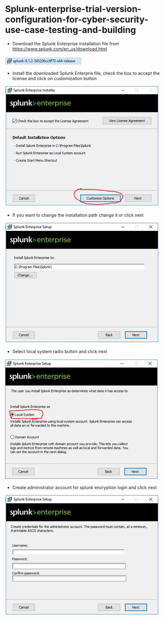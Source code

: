 # Splunk-enterprise-trial-version-configuration-for-cyber-security-use-case-testing-and-building

* Download the Splunk Enterprise installation file from https://www.splunk.com/en_us/download.html

![](images/splunk.JPG)

* Install the downloaded Splunk Enterpris file, check the box to accept the license and click on customization button

![](images/splunk1.JPG)

* If you want to change the installation path change it or click next

![](images/splunk2.JPG)

* Select local system radio button and click next

![](images/splunk3.JPG)

* Create administrator account for splunk encryption login and click next 

![](images/splunk4.JPG)
